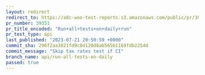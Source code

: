 ```yaml
---
layout: redirect
redirect_to: https://a8c-woo-test-reports.s3.amazonaws.com/public/pr/39351/api/index.html
pr_number: 39351
pr_title_encoded: "Run+all+tests+on+daily+run"
pr_test_type: api
last_published: "2023-07-21 20:50:59 +0000"
commit_sha: 296f2aa3821fd9c8d120d8ab565b1169fdb2254d
commit_message: "Skip tax rates test if CI"
branch_name: api/run-all-tests-on-daily
passed: true
---
```

